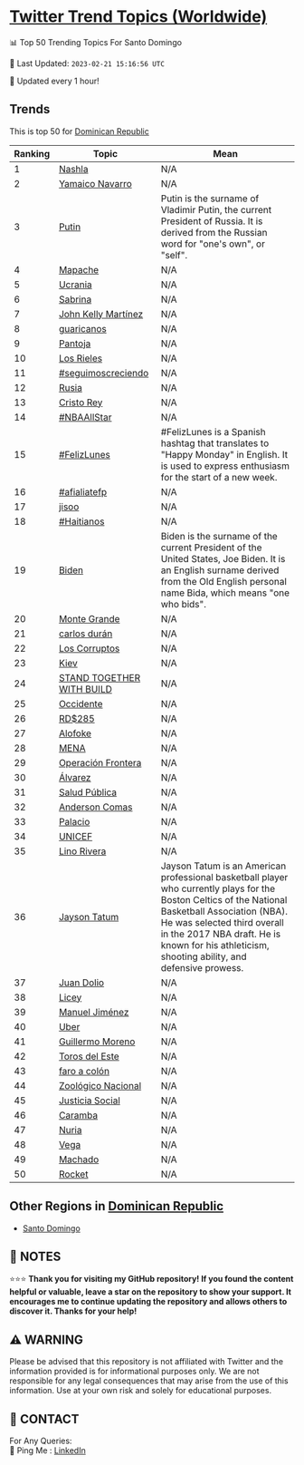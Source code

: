 [Twitter Trend Topics (Worldwide)](https://github.com/ErcinDedeoglu/Twitter-Trend-Topics)
==========


📊 Top 50 Trending Topics For Santo Domingo

📆 Last Updated: `2023-02-21 15:16:56 UTC`

🔧 Updated every 1 hour!


## Trends

This is top 50 for [Dominican Republic](</Dominican Republic>)

| Ranking | Topic | Mean |
| ------- | ------------ | ------------ |
| 1 | [Nashla](http://twitter.com/search?q=Nashla) | N/A |
| 2 | [Yamaico Navarro](http://twitter.com/search?q=Yamaico+Navarro) | N/A |
| 3 | [Putin](http://twitter.com/search?q=Putin) | Putin is the surname of Vladimir Putin, the current President of Russia. It is derived from the Russian word for "one's own", or "self". |
| 4 | [Mapache](http://twitter.com/search?q=Mapache) | N/A |
| 5 | [Ucrania](http://twitter.com/search?q=Ucrania) | N/A |
| 6 | [Sabrina](http://twitter.com/search?q=Sabrina) | N/A |
| 7 | [John Kelly Martínez](http://twitter.com/search?q=John+Kelly+Mart%c3%adnez) | N/A |
| 8 | [guaricanos](http://twitter.com/search?q=guaricanos) | N/A |
| 9 | [Pantoja](http://twitter.com/search?q=Pantoja) | N/A |
| 10 | [Los Rieles](http://twitter.com/search?q=Los+Rieles) | N/A |
| 11 | [#seguimoscreciendo](http://twitter.com/search?q=%23seguimoscreciendo) | N/A |
| 12 | [Rusia](http://twitter.com/search?q=Rusia) | N/A |
| 13 | [Cristo Rey](http://twitter.com/search?q=Cristo+Rey) | N/A |
| 14 | [#NBAAllStar](http://twitter.com/search?q=%23NBAAllStar) | N/A |
| 15 | [#FelizLunes](http://twitter.com/search?q=%23FelizLunes) | #FelizLunes is a Spanish hashtag that translates to "Happy Monday" in English. It is used to express enthusiasm for the start of a new week. |
| 16 | [#afialiatefp](http://twitter.com/search?q=%23afialiatefp) | N/A |
| 17 | [jisoo](http://twitter.com/search?q=jisoo) | N/A |
| 18 | [#Haitianos](http://twitter.com/search?q=%23Haitianos) | N/A |
| 19 | [Biden](http://twitter.com/search?q=Biden) | Biden is the surname of the current President of the United States, Joe Biden. It is an English surname derived from the Old English personal name Bida, which means "one who bids". |
| 20 | [Monte Grande](http://twitter.com/search?q=Monte+Grande) | N/A |
| 21 | [carlos durán](http://twitter.com/search?q=carlos+dur%c3%a1n) | N/A |
| 22 | [Los Corruptos](http://twitter.com/search?q=Los+Corruptos) | N/A |
| 23 | [Kiev](http://twitter.com/search?q=Kiev) | N/A |
| 24 | [STAND TOGETHER WITH BUILD](http://twitter.com/search?q=STAND+TOGETHER+WITH+BUILD) | N/A |
| 25 | [Occidente](http://twitter.com/search?q=Occidente) | N/A |
| 26 | [RD$285](http://twitter.com/search?q=RD%24285) | N/A |
| 27 | [Alofoke](http://twitter.com/search?q=Alofoke) | N/A |
| 28 | [MENA](http://twitter.com/search?q=MENA) | N/A |
| 29 | [Operación Frontera](http://twitter.com/search?q=Operaci%c3%b3n+Frontera) | N/A |
| 30 | [Álvarez](http://twitter.com/search?q=%c3%81lvarez) | N/A |
| 31 | [Salud Pública](http://twitter.com/search?q=Salud+P%c3%bablica) | N/A |
| 32 | [Anderson Comas](http://twitter.com/search?q=Anderson+Comas) | N/A |
| 33 | [Palacio](http://twitter.com/search?q=Palacio) | N/A |
| 34 | [UNICEF](http://twitter.com/search?q=UNICEF) | N/A |
| 35 | [Lino Rivera](http://twitter.com/search?q=Lino+Rivera) | N/A |
| 36 | [Jayson Tatum](http://twitter.com/search?q=Jayson+Tatum) | Jayson Tatum is an American professional basketball player who currently plays for the Boston Celtics of the National Basketball Association (NBA). He was selected third overall in the 2017 NBA draft. He is known for his athleticism, shooting ability, and defensive prowess. |
| 37 | [Juan Dolio](http://twitter.com/search?q=Juan+Dolio) | N/A |
| 38 | [Licey](http://twitter.com/search?q=Licey) | N/A |
| 39 | [Manuel Jiménez](http://twitter.com/search?q=Manuel+Jim%c3%a9nez) | N/A |
| 40 | [Uber](http://twitter.com/search?q=Uber) | N/A |
| 41 | [Guillermo Moreno](http://twitter.com/search?q=Guillermo+Moreno) | N/A |
| 42 | [Toros del Este](http://twitter.com/search?q=Toros+del+Este) | N/A |
| 43 | [faro a colón](http://twitter.com/search?q=faro+a+col%c3%b3n) | N/A |
| 44 | [Zoológico Nacional](http://twitter.com/search?q=Zool%c3%b3gico+Nacional) | N/A |
| 45 | [Justicia Social](http://twitter.com/search?q=Justicia+Social) | N/A |
| 46 | [Caramba](http://twitter.com/search?q=Caramba) | N/A |
| 47 | [Nuria](http://twitter.com/search?q=Nuria) | N/A |
| 48 | [Vega](http://twitter.com/search?q=Vega) | N/A |
| 49 | [Machado](http://twitter.com/search?q=Machado) | N/A |
| 50 | [Rocket](http://twitter.com/search?q=Rocket) | N/A |



## Other Regions in [Dominican Republic](</Dominican Republic>)

* [Santo Domingo](</Dominican Republic/Santo Domingo.md>)



## 📝 NOTES

⭐⭐⭐ **Thank you for visiting my GitHub repository! If you found the content helpful or valuable, leave a star on the repository to show your support. It encourages me to continue updating the repository and allows others to discover it. Thanks for your help!**


## ⚠️ WARNING

Please be advised that this repository is not affiliated with Twitter and the information provided is for informational purposes only. We are not responsible for any legal consequences that may arise from the use of this information. Use at your own risk and solely for educational purposes.


## 📨 CONTACT

 For Any Queries:  
            🏓 Ping Me : [LinkedIn](https://www.linkedin.com/in/ercindedeoglu/)
